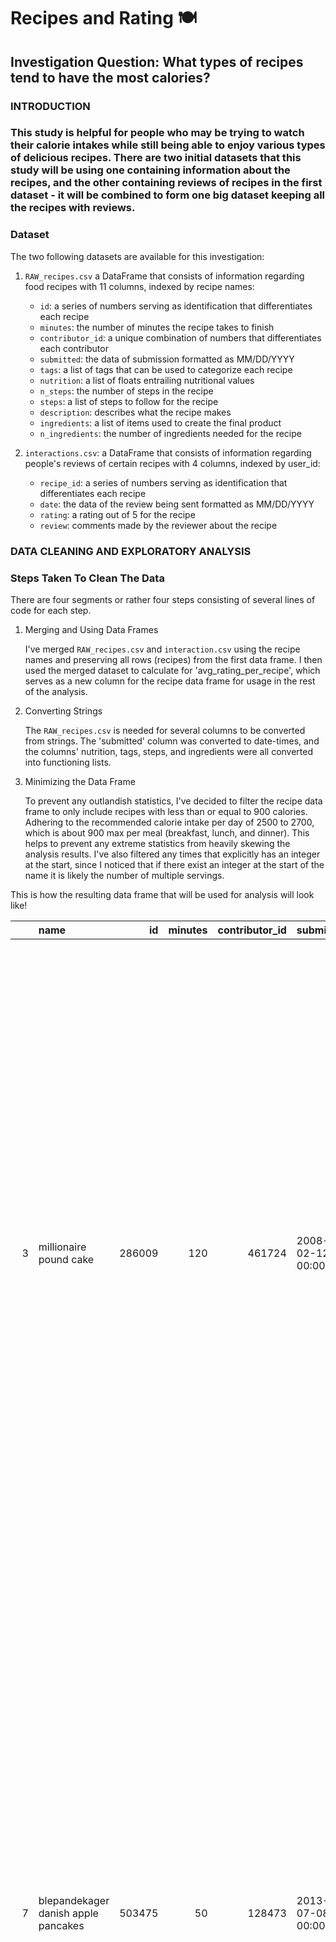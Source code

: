 # Recipes and Rating 🍽️

## Investigation Question: What types of recipes tend to have the most calories?

### INTRODUCTION
### This study is helpful for people who may be trying to watch their calorie intakes while still being able to enjoy various types of delicious recipes. There are two initial datasets that this study will be using one containing information about the recipes, and the other containing reviews of recipes in the first dataset - it will be combined to form one big dataset keeping all the recipes with reviews.


### Dataset
The two following datasets are available for this investigation: 

1. `RAW_recipes.csv` a DataFrame that consists of information regarding food recipes with 11 columns, indexed by recipe names:

   - `id`: a series of numbers serving as identification that differentiates each recipe
   - `minutes`: the number of minutes the recipe takes to finish 
   - `contributor_id`: a unique combination of numbers that differentiates each contributor
   - `submitted`: the data of submission formatted as MM/DD/YYYY
   - `tags`: a list of tags that can be used to categorize each recipe
   - `nutrition`: a list of floats entrailing nutritional values
   - `n_steps`: the number of steps in the recipe
   - `steps`: a list of steps to follow for the recipe
   - `description`: describes what the recipe makes 
   - `ingredients`: a list of items used to create the final product
   - `n_ingredients`: the number of ingredients needed for the recipe

2. `interactions.csv`: a DataFrame that consists of information regarding people's reviews of certain recipes with 4 columns, indexed by user_id:

   - `recipe_id`: a series of numbers serving as identification that differentiates each recipe
   - `date`: the data of the review being sent formatted as MM/DD/YYYY
   - `rating`: a rating out of 5 for the recipe
   - `review`: comments made by the reviewer about the recipe

### DATA CLEANING AND EXPLORATORY ANALYSIS
### Steps Taken To Clean The Data 
There are four segments or rather four steps consisting of several lines of code for each step.
1. Merging and Using Data Frames 
   
   I've merged `RAW_recipes.csv` and `interaction.csv` using the recipe names and preserving all rows (recipes) from the first data frame. I then used the merged dataset to calculate for 'avg_rating_per_recipe', which serves as a new column for the recipe data frame for usage in the rest of the analysis.

2. Converting Strings

   The `RAW_recipes.csv` is needed for several columns to be converted from strings. The 'submitted' column was converted to date-times, and the columns' nutrition, tags, steps, and ingredients were all converted into functioning lists.

3. Minimizing the Data Frame

   To prevent any outlandish statistics, I've decided to filter the recipe data frame to only include recipes with less than or equal to 900 calories. Adhering to the recommended calorie intake per day of 2500 to 2700, which is about 900 max per meal (breakfast, lunch, and dinner). This helps to prevent any extreme statistics from heavily skewing the analysis results. I've also filtered any times that explicitly has an integer at the start, since I noticed that if there exist an integer at the start of the name it is likely the number of multiple servings.



This is how the resulting data frame that will be used for analysis will look like!

|    | name                                    |     id |   minutes |   contributor_id | submitted           | tags                                                                                                                                                                                                                                                                                                                                              |   calories |   n_steps | steps                                                                                                                                                                                                                                                                                                                                                                                                                                                                                                                                                                                                                                                                                                                                                                                                                                                                        | description                                                                                                                                                                                                                                                                                                                                                                                                                                                                                                                                                                                  | ingredients                                                                                                                                |   n_ingredients |   avg_rating |
|---:|:----------------------------------------|-------:|----------:|-----------------:|:--------------------|:--------------------------------------------------------------------------------------------------------------------------------------------------------------------------------------------------------------------------------------------------------------------------------------------------------------------------------------------------|-----------:|----------:|:-----------------------------------------------------------------------------------------------------------------------------------------------------------------------------------------------------------------------------------------------------------------------------------------------------------------------------------------------------------------------------------------------------------------------------------------------------------------------------------------------------------------------------------------------------------------------------------------------------------------------------------------------------------------------------------------------------------------------------------------------------------------------------------------------------------------------------------------------------------------------------|:---------------------------------------------------------------------------------------------------------------------------------------------------------------------------------------------------------------------------------------------------------------------------------------------------------------------------------------------------------------------------------------------------------------------------------------------------------------------------------------------------------------------------------------------------------------------------------------------|:-------------------------------------------------------------------------------------------------------------------------------------------|----------------:|-------------:|
|  3 | millionaire pound cake                  | 286009 |       120 |           461724 | 2008-02-12 00:00:00 | ['time-to-make', 'course', 'cuisine', 'preparation', 'occasion', 'north-american', 'desserts', 'american', 'southern-united-states', 'dinner-party', 'holiday-event', 'cakes', 'dietary', 'christmas', 'thanksgiving', 'low-sodium', 'low-in-something', 'taste-mood', 'sweet', '4-hours-or-less']                                                |      878.3 |         7 | ['freheat the oven to 300 degrees', 'grease a 10-inch tube pan with butter , dust the bottom and sides with flour , and set aside', 'in a large mixing bowl , cream the butter and sugar with an electric mixer and add the eggs one at a time , beating after each addition', 'alternately add the flour and milk , stirring till the batter is smooth', 'add the two extracts and stir till well blended', 'scrape the batter into the prepared pan and bake till a cake tester or knife blade inserted in the center comes out clean , about 1 1 / 2 hours', 'cool the cake in the pan on a rack for 5 minutes , then turn it out on the rack to cool completely']                                                                                                                                                                                                        | why a millionaire pound cake?  because it's super rich!  this scrumptious cake is the pride of an elderly belle from jackson, mississippi.  the recipe comes from "the glory of southern cooking" by james villas.                                                                                                                                                                                                                                                                                                                                                                           | ['butter', 'sugar', 'eggs', 'all-purpose flour', 'whole milk', 'pure vanilla extract', 'almond extract']                                   |               7 |            5 |
|  7 | blepandekager   danish   apple pancakes | 503475 |        50 |           128473 | 2013-07-08 00:00:00 | ['danish', '60-minutes-or-less', 'time-to-make', 'course', 'cuisine', 'preparation', 'pancakes-and-waffles', 'breakfast', 'scandinavian', 'european']                                                                                                                                                                                             |      358.2 |        10 | ['beat the eggs lightly and add the milk', 'combine the flour , sugar and salt', 'stir the flour mixture into the egg mixture , stirring in the cup of cream as you mix', 'fry the apple slices in butter in a skillet', 'preheat oven to 500 degree', 'cover the bottom of an oven-proof baking dish , or heavy skillet , with apples', 'pour the batter over slices and bake in a preheated 500 oven', 'when nearly done , remove from oven and sprinkle here and there with a mixture of sugar and cinnamon to taste', 'place dabs of butter on the pancake and return to oven until browned', 'just before serving , sprinkle with lemon juice , and cut into triangles']                                                                                                                                                                                                | this recipe has been posted here for play in zwt9 - scandinavia.  this recipe was found at website: mindspring.com - christian's danish recipes.                                                                                                                                                                                                                                                                                                                                                                                                                                             | ['eggs', 'milk', 'flour', 'sugar', 'salt', 'cream', 'apples', 'butter', 'cinnamon', 'lemon, juice of']                                     |              10 |            5 |
|  9 | lplermagrone  herdsman s macaroni       | 457136 |        40 |            65502 | 2011-05-23 00:00:00 | ['60-minutes-or-less', 'time-to-make', 'course', 'main-ingredient', 'cuisine', 'preparation', 'main-dish', 'side-dishes', 'pasta', 'european', 'swiss', 'pasta-rice-and-grains', 'elbow-macaroni']                                                                                                                                                |      708.6 |        14 | ['heat the oven to 100 c', 'boil potatoes in a saucepan without lid for 5 minutes', 'add macaroni and cook them al dente', 'until the liquid is almost absorbed', 'strain and return to pot', 'pour cream and muscat over the potatoes and macaroni , season to taste', 'alternating with cheese , place the macaroni in layers into a 2 litre dish', 'top with cheese', 'bake for approximately 10 minutes in the center of the preheated oven until the cheese has melted', 'optional onion ring topping:', 'melt the butter', 'mix onions and flour , shake off extra flour', 'fry in the butter at medium heat for about 5 minutes until crisp', 'place onions on paper towels and keep warm']                                                                                                                                                                           | basic ingredients for swiss alpine macaroni include potatoes, macaroni, cheese and onions. of course, there are several variations of this popular recipe, but no matter how it is prepared, this rustic delight, you just love it. muscat is a sweet or fortified white wine made from a muscat grape. mountain cheese (allgäuer bergkäse) is sometimes called the baby brother to emmentaler as it is eaten younger. it is made in the mountains in alpine dairy huts. i did not include the time for the optional onion ring topping as you can do it while cooking the main dish. enjoy! | ['potato', 'salt water', 'macaroni', 'heavy cream', 'muscat wine', 'black pepper', 'cheese', 'unsalted butter', 'onions', 'fine semolina'] |              10 |            5 |
| 10 | lplermagronen                           | 455351 |        55 |          1308592 | 2011-05-07 00:00:00 | ['60-minutes-or-less', 'time-to-make', 'preparation']                                                                                                                                                                                                                                                                                             |      651.8 |        15 | ['heat oven to 375f set a large pot of salted water to boil', 'heat butter / oil over medium-low heat in a frying pan', 'add onions and fry them until golden brown', 'add penne and potatoes to the salted water', 'stir to make sure pasta doesnt stick together', 'cook until tender , about 15 minutes', 'drain penne and potatoes', 'combine milk / cream with salt and pepper', 'in an ovenproof casserole dish , place 1 / 3 of the penne-potatoes , sprinkle with 1 / 2 of the grated cheese', 'make another layer with 1 / 3 of the penne-potatoes , sprinkle with the other 1 / 2 of the grated cheese', 'top with the remaining 1 / 3 of the penne-potatoes', 'pour the seasoned milk / cream evenly over the top', 'spread the browned onions on top', 'bake covered for 10-15 minutes until steaming hot and cheese is melted', 'serve with warmed applesauce'] | known as swiss mac n cheese, älplermagronen was traditionally a dish of peasant farmers  served with apple sauce. taken from growchew.wordpress.com and posted for zwt7                                                                                                                                                                                                                                                                                                                                                                                                                      | ['potato', 'penne pasta', 'onions', 'butter', 'cheese', 'milk', 'salt and pepper', 'applesauce']                                           |               8 |          nan |
| 11 | rter med flsk   pea soup with pork      | 333797 |       195 |            64642 | 2008-10-29 00:00:00 | ['time-to-make', 'course', 'main-ingredient', 'cuisine', 'preparation', 'occasion', 'north-american', '5-ingredients-or-less', 'soups-stews', 'beans', 'american', 'easy', 'beginner-cook', 'dietary', 'comfort-food', 'midwestern', 'inexpensive', 'free-of-something', 'taste-mood', 'savory', 'presentation', 'served-hot', '4-hours-or-less'] |      160.4 |         5 | ['soak peas overnight , drain and add 3 quarts water', 'bring to a boil and cook rapidly', 'skim off any skins', 'after cooking for an hour , add pork and simmer and simmer for 2 hours or until pork is tender', 'add seasonings']                                                                                                                                                                                                                                                                                                                                                                                                                                                                                                                                                                                                                                         | a hearty and comforting soup from the minnesota scandinavian chapter of the united states regional cookbook, culinary arts institute of chicago, 1947.  overnight soaking not included in preparation time.                                                                                                                                                                                                                                                                                                                                                                                  | ['dried yellow peas', 'water', 'salt', 'pork', 'ginger']                                                                                   |               5 |            5 |

### Univariate Analysis

This histogram shows the column 'n_ingredients'. It illustrates the total number of recipes with n number of ingredients. It is to be highlighted that this histogram is slightly skewed right, conveying that the majority of the recipes have between 2-16 ingredients in total.  

<iframe
  src="assets/univariate_analysis.html"
  width="800"
  height="600"
  frameborder="0"
></iframe>


### Bivariate Analysis

This scatterplot shows the columns 'calories' and 'n_ingredients' and their possible relationship. The plot illustrates how there are more recipes with lower calories, but also shows that higher-calories recipes tend to have a higher minimum ingredients used. It could be argued that the two columns have a slightly positive relationship, but it's not prominent.  

<iframe
  src="assets/bivariate_analysis.html"
  width="800"
  height="600"
  frameborder="0"
></iframe>

### Aggregates

This grouped table shows the mean calories and average rating based on the number of ingredients in a recipe. This graph entails an important connection between the three columns, alluding to the possibility of the columns being dependent columns. 

|   n_ingredients |   avg_rating |   calories |
|----------------:|-------------:|-----------:|
|               1 |      4.825   |    205.455 |
|               2 |      4.69343 |    202.887 |
|               3 |      4.66431 |    210.471 |
|               4 |      4.63967 |    234.057 |
|               5 |      4.64983 |    252.183 |
|               6 |      4.63227 |    274.539 |
|               7 |      4.62791 |    295.752 |
|               8 |      4.60912 |    313.73  |
|               9 |      4.60691 |    326.507 |
|              10 |      4.61245 |    335.397 |
|              11 |      4.6277  |    350.952 |
|              12 |      4.61569 |    362.189 |
|              13 |      4.63138 |    378.544 |
|              14 |      4.61153 |    390.683 |
|              15 |      4.63019 |    405.036 |
|              16 |      4.62639 |    421.105 |
|              17 |      4.62141 |    438.144 |
|              18 |      4.70006 |    444.472 |
|              19 |      4.61383 |    455.096 |
|              20 |      4.59164 |    460.509 |
|              21 |      4.65413 |    463.862 |
|              22 |      4.73628 |    479.471 |
|              23 |      4.78228 |    497.952 |
|              24 |      4.61029 |    515.653 |
|              25 |      4.7197  |    467.777 |
|              26 |      4.78796 |    497.104 |
|              27 |      4.89456 |    530.121 |
|              28 |      4.82692 |    478.164 |
|              29 |      4.96667 |    529.25  |
|              30 |      4.83889 |    554.09  |
|              31 |      5       |    402.94  |
|              32 |      5       |    363.1   |
|              33 |      5       |    338.2   |

### ASSESSMENT OF MISSINGNESS
### Not Missing At Random (NMAR) Analysis

There are three columns in the `recipe` data frame, `'name'`, `'description'`, and `'avg_rating'`, which could all possibly be Not Missing At Random (NMAR), assuming the following conditions:
- `'name'`: Users may choose not to provide a name if the recipe is simple or something very common. In this case, the missingness depends on the type of name the recipe would have had. 
- `'description'`: Similarly to the recipe names, users may choose not to describe if the recipe doesn't need any description due to its simplicity or self-explanatory. This makes the missingness depend on what would submitted to describe the recipe.
- `'avg_rating'`: People may have not rated the recipes, possibly due to not having tried them or having a negative experience. This makes the missingness tied to the user's unobserved actions, resulting in NMAR.

All three conditions rely on the idea that unobserved values explain why the data is missing, which is characteristic of NMAR.

### Missingness Dependency

I used permutation testing to evaluate whether the two columns, 'avg rating' and 'calories', are dependent on each other. Through the permutation testing, a p-value of 0.005994005994005994 is evaluated concluding that under a significance level of 0.05 the missingness of 'avg rating' may be dependent on the 'calorie' column. This is further elaborated through the graph showing that as calories increase the existence of missing values in comparison to non-missing values is more prevalent. 

<iframe
  src="assets/missingness_dependency.html"
  width="800"
  height="600"
  frameborder="0"
></iframe>

### HYPOTHESIS TESTING
### Hypotheses

**Null Hypothesis:** The mean calories for low-rated recipes is greater than or equal to the mean calories for high-rated recipes.

**Alternative Hypothesis:** The mean calories for low-rated recipes is less than that of high-rated recipes.

### Test Method
A permutation test was conducted with the following steps:
- Recipes are split into 2 groups based on ratings: low-rated: < 3, high-rated: => 3
- Test Statistic: mean of low-rated - mean of high-rated
- Shuffling 1000 times
- Significance Level: 0.05

### Test Result
**Observed Mean Difference:** 0.7628970266521833

**p_value:** 0.036

**Reject or Fail to Reject:** Reject the null hypothesis

**Test Statistic:** Mean Difference 

**Significance Level:** 0.05

Since the p-value < significance level (0.05), we **reject the null hypothesis**. This provides evidence that low-rated recipes tend to have fewer calories than high-rated recipes. The observed difference is statistically significant and unlikely to be due to random chance. 

This test is appropriate because it allows me to compare the mean calories of two different groups without assuming any specific distribution of the data. It addresses whether the observed difference is statistically unusual, helping with my investigation about which types of recipes tend to have more calories. This shows the relationship between the two groups and possibly providing a partial solution to my investigative question!

### BASELINE MODEL

**Regression Type:** Linear Regression

**Features (BOTH QUANTITATIVE):** n_steps and n_ingredients

**Prediction:** Calories in a recipe

**Metric Used:** R²

**Metric Value:** 0.08897605083991178

This model is very simple and non-complicated, it allows for a very easy way to understand the relationship between the calories and the number of ingredients, and the number of steps taken. Although, this simplicity of the model fails to consider the possibility of having skewed data for the features - lacking of transformed and normalized data. It also strictly only includes linear features that are not scaled. The final model assumed to addresses these limitations and allow for a more robust model, but as a baseline model this model is suitable.

The baseline model has evaluated an R² value of 0.08897605083991178, which means that using the features in the model there about 8% of the data is being captured effectively to be useful on predicting values!

### FINAL MODEL

**Regression Type:** Lasso

**Features (2 QUANTITATIVE, 2 CATEGORICAL):** logn_steps, logn_ingredients, long_minutes, has_dairy

**Prediction:** Calories in a recipe

**Metric Used:** R²

**Metric Value:** 0.10916271694283142

I've started improving my model with engineering new features, I applied log n calculation for the columns n_steps and n_ingredients to normalize the data and counter any possible skewed data. Additionally, I've decided to binarize 2 categorical feature, has_dairy and long_minutes, it will be 1 if a recipe includes the following key words: milk, cheese, cream, and butter, and if a recipe takes more than 60 minutes to follow through, else it'll be 0. Engineering my final features took some time, as I created some features that didn't have much effect into the metric value and in some cases making it worse. These modifications attempts to tackle the issues I've discussed for my baseline model.

Additionally, I followed the same process for the regression type trying several regressions, such as RandomForestClassifier and DecisionTreeRegression. However, these regressions did not calculate a metric value that was better than using Lasso.  The final model has evaluate an R² value of 0.10916271694283142, which is a 22.7% improvement compared to the baseline model. This does mean that this model captures about 11% of the data that is used to make predictions, which is still pretty small but shows an improvement from the baseline model through the modifications. 

### Fairness Analysis

**Group X:** Recipes with dairy products 

**Group Y:** Recipes without dairy products

**Null Hypothesis:** There is not difference between the R² of group x and group y

**Alternative Hypothesis:** There is a difference between the R² of group x and group y

**Metric:** R²

**Significance Level:** 0.01

The permutation test has gotten a p-value of 0.0775, which means the under the given conditions we fail to reject the null hypothesis. There is not enough evidence to conclude that it is wrong. Thus, my works similarly for both defined groups and that it will produce similar evaluatations for similar dataframes. 

